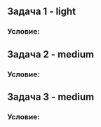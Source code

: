 ## Задача 1 - light
### Условие:


## Задача 2 - medium
### Условие:


## Задача 3 - medium
### Условие:

